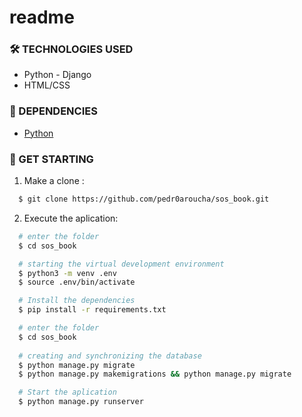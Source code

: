# readme

### 🛠 TECHNOLOGIES USED
<ul>
  <li>Python - Django </li>
  <li>HTML/CSS</li>
</ul>

### 🧰 DEPENDENCIES
<ul>
  <li> <a href="https://www.python.org/downloads/"> Python </a> </li>
</ul>

### 🚀 GET STARTING

1. Make a clone :

```sh
  $ git clone https://github.com/pedr0aroucha/sos_book.git
```

2. Execute the aplication:

```sh
  # enter the folder
  $ cd sos_book

  # starting the virtual development environment
  $ python3 -m venv .env
  $ source .env/bin/activate

  # Install the dependencies
  $ pip install -r requirements.txt

  # enter the folder
  $ cd sos_book
  
  # creating and synchronizing the database
  $ python manage.py migrate
  $ python manage.py makemigrations && python manage.py migrate

  # Start the aplication
  $ python manage.py runserver

```